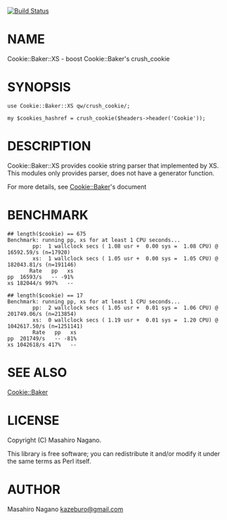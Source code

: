 [![Build Status](https://travis-ci.org/kazeburo/Cookie-Baker-XS.svg?branch=master)](https://travis-ci.org/kazeburo/Cookie-Baker-XS)
# NAME

Cookie::Baker::XS - boost Cookie::Baker's crush\_cookie

# SYNOPSIS

    use Cookie::Baker::XS qw/crush_cookie/;
    
    my $cookies_hashref = crush_cookie($headers->header('Cookie'));

# DESCRIPTION

Cookie::Baker::XS provides cookie string parser that implemented by XS.
This modules only provides parser, does not have a generator function.

For more details, see [Cookie::Baker](https://metacpan.org/pod/Cookie::Baker)'s document

# BENCHMARK

    ## length($cookie) == 675
    Benchmark: running pp, xs for at least 1 CPU seconds...
            pp:  1 wallclock secs ( 1.08 usr +  0.00 sys =  1.08 CPU) @ 16592.59/s (n=17920)
            xs:  1 wallclock secs ( 1.05 usr +  0.00 sys =  1.05 CPU) @ 182043.81/s (n=191146)
           Rate   pp   xs
    pp  16593/s   -- -91%
    xs 182044/s 997%   --
    
    ## length($cookie) == 17
    Benchmark: running pp, xs for at least 1 CPU seconds...
            pp:  2 wallclock secs ( 1.05 usr +  0.01 sys =  1.06 CPU) @ 201749.06/s (n=213854)
            xs:  0 wallclock secs ( 1.19 usr +  0.01 sys =  1.20 CPU) @ 1042617.50/s (n=1251141)
            Rate   pp   xs
    pp  201749/s   -- -81%
    xs 1042618/s 417%   --

# SEE ALSO

[Cookie::Baker](https://metacpan.org/pod/Cookie::Baker)

# LICENSE

Copyright (C) Masahiro Nagano.

This library is free software; you can redistribute it and/or modify
it under the same terms as Perl itself.

# AUTHOR

Masahiro Nagano <kazeburo@gmail.com>
